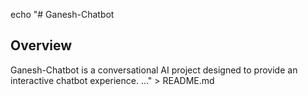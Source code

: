 echo "# Ganesh-Chatbot

## Overview
Ganesh-Chatbot is a conversational AI project designed to provide an interactive chatbot experience. ..." > README.md
